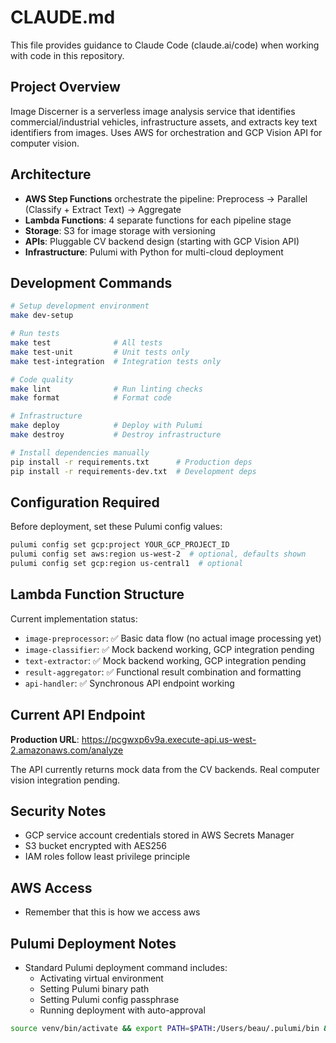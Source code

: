 # CLAUDE.md

This file provides guidance to Claude Code (claude.ai/code) when working with code in this repository.

## Project Overview

Image Discerner is a serverless image analysis service that identifies commercial/industrial vehicles, infrastructure assets, and extracts key text identifiers from images. Uses AWS for orchestration and GCP Vision API for computer vision.

## Architecture

- **AWS Step Functions** orchestrate the pipeline: Preprocess → Parallel (Classify + Extract Text) → Aggregate
- **Lambda Functions**: 4 separate functions for each pipeline stage
- **Storage**: S3 for image storage with versioning
- **APIs**: Pluggable CV backend design (starting with GCP Vision API)
- **Infrastructure**: Pulumi with Python for multi-cloud deployment

## Development Commands

```bash
# Setup development environment
make dev-setup

# Run tests
make test              # All tests
make test-unit         # Unit tests only
make test-integration  # Integration tests only

# Code quality
make lint              # Run linting checks
make format            # Format code

# Infrastructure
make deploy            # Deploy with Pulumi
make destroy           # Destroy infrastructure

# Install dependencies manually
pip install -r requirements.txt      # Production deps
pip install -r requirements-dev.txt  # Development deps
```

## Configuration Required

Before deployment, set these Pulumi config values:
```bash
pulumi config set gcp:project YOUR_GCP_PROJECT_ID
pulumi config set aws:region us-west-2  # optional, defaults shown
pulumi config set gcp:region us-central1  # optional
```

## Lambda Function Structure

Current implementation status:
- `image-preprocessor`: ✅ Basic data flow (no actual image processing yet)
- `image-classifier`: ✅ Mock backend working, GCP integration pending
- `text-extractor`: ✅ Mock backend working, GCP integration pending  
- `result-aggregator`: ✅ Functional result combination and formatting
- `api-handler`: ✅ Synchronous API endpoint working

## Current API Endpoint

**Production URL**: https://pcgwxp6v9a.execute-api.us-west-2.amazonaws.com/analyze

The API currently returns mock data from the CV backends. Real computer vision integration pending.

## Security Notes

- GCP service account credentials stored in AWS Secrets Manager
- S3 bucket encrypted with AES256
- IAM roles follow least privilege principle

## AWS Access

- Remember that this is how we access aws

## Pulumi Deployment Notes

- Standard Pulumi deployment command includes:
  - Activating virtual environment
  - Setting Pulumi binary path
  - Setting Pulumi config passphrase
  - Running deployment with auto-approval
```bash
source venv/bin/activate && export PATH=$PATH:/Users/beau/.pulumi/bin && export PULUMI_CONFIG_PASSPHRASE=test123 && pulumi up --yes
```